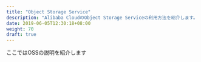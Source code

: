 ```yaml
---
title: "Object Storage Service"
description: "Alibaba CloudのObject Storage Serviceの利用方法を紹介します。"
date: 2019-06-05T12:30:18+08:00
weight: 70
draft: true
---
```

ここではOSSの説明を紹介します